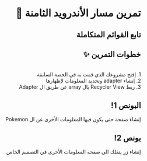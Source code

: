 <div dir = "rtl">

#   تمرين مسار الأندرويد الثامنة 💚
## تابع القوائم المتكاملة

## خطوات التمرين ✨
<br>
1. إفتح مشروعك الذي قمت به في الحصة السابقة 
<br>
2. إنشاء adapter وتحديد المعلومات لإظهارها
<br>
3. ربط Recycler View بال array عن طريق ال Adapter
<br>

## البونص 1!
إنشاء صفحة حتى يكون فيها المعلومات الأخرى عن ال Pokemon 

## بونص 2!
إنشاء زر ينقلك الى صفحه المعلومات الأخرى في التصميم الخاص
<br>


</div>
